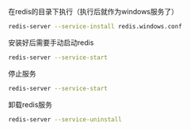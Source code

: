 在redis的目录下执行（执行后就作为windows服务了）
```bash
redis-server --service-install redis.windows.conf
```
安装好后需要手动启动redis
```bash
redis-server --service-start
```
停止服务
```bash
redis-server --service-start
```
卸载redis服务
```bash
redis-server --service-uninstall
```

